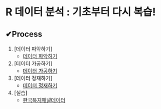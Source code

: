 # R 데이터 분석 : 기초부터 다시 복습!

## ✔Process
1. [데이터 파악하기]
    * [데이터 파악하기](https://github.com/youjin2github/python_-/blob/main/데이터파악하기.py)
2. [데이터 가공하기]
    * [데이터 가공하기](https://github.com/youjin2github/python_-/blob/main/데이터가공하기.py)
3. [데이터 정재하기]
    * [데이터 정재하기](https://github.com/youjin2github/python_-/blob/main/데이터정재하기.py)
4. [실습]
    * [한국복지패널데이터](https://github.com/youjin2github/python_-/blob/main/데이터가공하기.py](https://github.com/youjin2github/python_-/blob/main/한국복지패널데이터.py))
